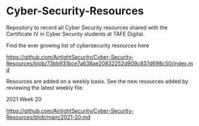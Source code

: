 # Cyber-Security-Resources
Repository to record all Cyber Security resources shared with the Certificate IV in Cyber Security students at TAFE Digital.

Find the ever growing list of cybersecurity resources here

https://github.com/AirtightSecurity/Cyber-Security-Resources/blob/73bb931bce7a638ae20832252d909c837d698c50/index.md

Resources are added on a weekly basis. See the new resources added by reviewing the latest weekly file.

2021 Week 20

https://github.com/AirtightSecurity/Cyber-Security-Resources/blob/main/2021-20.md



